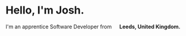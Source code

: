 <h1> Hello, I'm Josh. </h1>
<p>I'm an apprentice Software Developer from  <img src="https://cdn-icons-png.flaticon.com/512/197/197374.png" width="13"/>  <b>Leeds, United Kingdom.</b></p>
